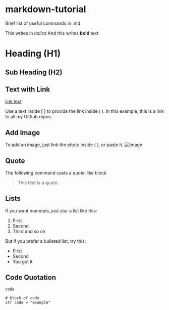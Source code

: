 # markdown-tutorial
Brief list of useful commands in .md

This writes in *italics*
And this writes **bold** text

# Heading (H1)

## Sub Heading (H2)


## Text with Link

[link text](https://github.com/adzuki1?tab=repositories)

Use a text inside [ ] to provide the link inside ( ). In this example, this is a link to all my Github repos.


## Add Image

To add an image, just link the photo inside ( ), or paste it.
![image](https://github.com/adzuki1/markdown-tutorial/assets/101777198/4f2a189c-ecdf-4906-afe5-1859ac33f64f)





## Quote

The following command casts a quote-like block
> This text is a quote.


## Lists

If you want numerals, just star a list like this:
1. First
2. Second
3. Third and so on

But if you prefer a bulleted list, try this:
- First
- Second
- You got it


## Code Quotation

`code`

``` 
# block of code
str code = "example"
```
